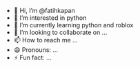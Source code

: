 - 👋 Hi, I’m @fatihkapan
- 👀 I’m interested in python
- 🌱 I’m currently learning python and roblox
- 💞️ I’m looking to collaborate on ...
- 📫 How to reach me ...
- 😄 Pronouns: ...
- ⚡ Fun fact: ...

<!---
fatihkapan/fatihkapan is a ✨ special ✨ repository because its `README.md` (this file) appears on your GitHub profile.
You can click the Preview link to take a look at your changes.
--->
